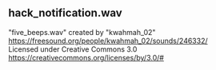 ## hack_notification.wav
"five_beeps.wav" created by "kwahmah_02" https://freesound.org/people/kwahmah_02/sounds/246332/  
Licensed under Creative Commons 3.0 https://creativecommons.org/licenses/by/3.0/#

